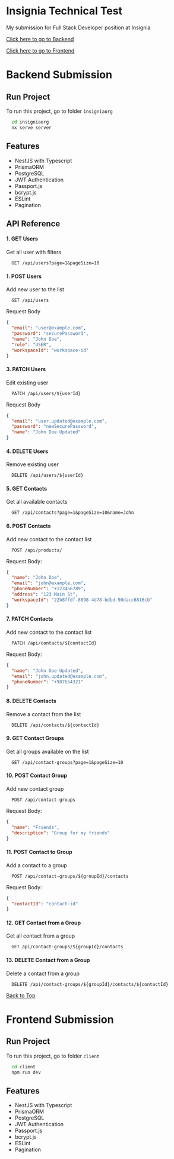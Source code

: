 
# Insignia Technical Test

My submission for Full Stack Developer position at Insignia

[Click here to go to Backend](#backend-submission)

[Click here to go to Frontend](#frontend-submission)



# Backend Submission
## Run Project

To run this project, go to folder `insigniaorg`

```bash
  cd insigniaorg
  nx serve server
```

## Features

- NestJS with Typescript
- PrismaORM
- PostgreSQL
- JWT Authentication
- Passport.js
- bcrypt.js
- ESLint
- Pagination


## API Reference

#### 1. GET Users
Get all user with filters
```http
  GET /api/users?page=1&pageSize=10
```

#### 1. POST Users
Add new user to the list
```http
  GET /api/users
```
Request Body
```json
{
  "email": "user@example.com",
  "password": "securePassword",
  "name": "John Doe",
  "role": "USER",
  "workspaceId": "workspace-id"
}
```
#### 3. PATCH Users
Edit existing user
```http
  PATCH /api/users/${userId}
```
Request Body
```json
{
  "email": "user.updated@example.com",
  "password": "newSecurePassword",
  "name": "John Doe Updated"
}
```
#### 4. DELETE Users
Remove existing user
```http
  DELETE /api/users/${userId}
```

#### 5. GET Contacts
Get all available contacts
```http
  GET /api/contacts?page=1&pageSize=10&name=John
```

#### 6. POST Contacts
Add new contact to the contact list
```http
  POST /api/products/
```
Request Body:
```json
{
  "name": "John Doe",
  "email": "john@example.com",
  "phoneNumber": "+123456789",
  "address": "123 Main St",
  "workspaceId": "22b8ffdf-8898-4d78-bdbd-90dacc6816cb"
}
```

#### 7. PATCH Contacts
Add new contact to the contact list
```http
  PATCH /api/contacts/${contactId}
```
Request Body:
```json
{
  "name": "John Doe Updated",
  "email": "john.updated@example.com",
  "phoneNumber": "+987654321"
}
```
#### 8. DELETE Contacts
Remove a contact from the list
```http
  DELETE /api/contacts/${contactId}
```

#### 9. GET Contact Groups
Get all groups available on the list

```http
  GET /api/contact-groups?page=1&pageSize=10
```

#### 10. POST Contact Group
Add new contact group

```http
  POST /api/contact-groups
```
Request Body:
```json
{
  "name": "Friends",
  "description": "Group for my friends"
}
```

#### 11. POST Contact to Group
Add a contact to a group

```http
  POST /api/contact-groups/${groupId}/contacts
```
Request Body:
```json
{
  "contactId": "contact-id"
}
```
#### 12. GET Contact from a Group
Get all contact from a group

```http
  GET api/contact-groups/${groupId}/contacts
```
#### 13. DELETE Contact from a Group
Delete a contact from a group
```http
  DELETE /api/contact-groups/${groupId}/contacts/${contactId}
```

[Back to Top](#insignia-technical-test)

# Frontend Submission
## Run Project

To run this project, go to folder `client`

```bash
  cd client
  npm run dev
```

## Features

- NestJS with Typescript
- PrismaORM
- PostgreSQL
- JWT Authentication
- Passport.js
- bcrypt.js
- ESLint
- Pagination
